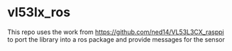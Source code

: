 # vl53lx_ros

This repo uses the work from https://github.com/ned14/VL53L3CX_rasppi to port the library into a ros package and provide messages for the sensor
